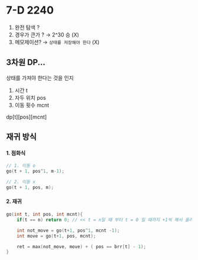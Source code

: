 # 7-D 2240 
1. 완전 탐색 ?
2. 경우가 큰가 ? → 2^30 승 (X)
3. 메모제이션? → `상태를 저장해야 한다` (X)

## 3차원 DP...
상태를 가져야 한다는 것을 인지

1. 시간 t
2. 자두 위치 pos
3. 이동 횟수 mcnt

dp[t][pos][mcnt] 

## 재귀 방식 

#### 1. 점화식 
``` cpp
// 1. 이동 o
go(t + 1, pos^1, m-1);

// 2. 이동 x
go(t + 1, pos, m);
```
#### 2. 재귀
``` cpp
go(int t, int pos, int mcnt){
    if(t == n) return 0; // << t = n일 때 부터 t = 0 일 때까지 +1씩 해서 올라와야 한다/

    int not_move = go(t+1, pos^1, mcnt -1);
    int move = go(t+1, pos, mcnt);

    ret = max(not_move, move) + ( pos == brr[t] - 1);
}
```

